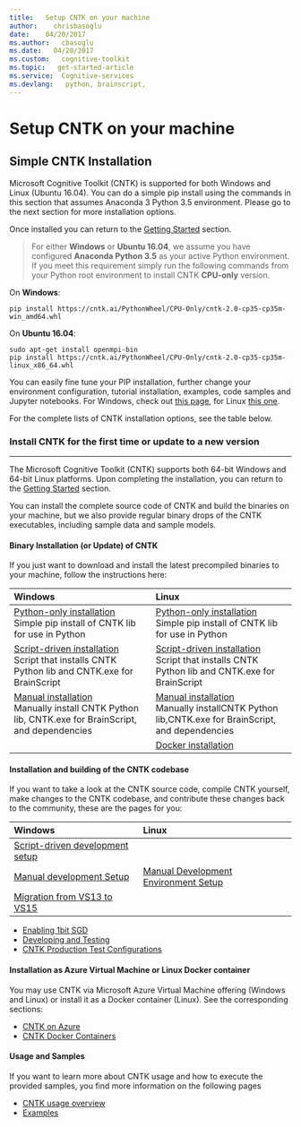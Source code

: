 ```yaml
---
title:   Setup CNTK on your machine
author:    chrisbasoglu
date:    04/20/2017
ms.author:   cbasoglu
ms.date:   04/20/2017
ms.custom:   cognitive-toolkit
ms.topic:   get-started-article
ms.service:  Cognitive-services
ms.devlang:   python, brainscript, 
---
```


# Setup CNTK on your machine

## Simple CNTK Installation

Microsoft Cognitive Toolkit (CNTK) is supported for both Windows and Linux (Ubuntu 16.04). You can do a simple pip install using the commands in this section that assumes Anaconda 3 Python 3.5 environment. Please go to the next section for more installation options. 

Once installed you can return to the [Getting Started](https://docs.microsoft.com/en-us/python/cognitive-toolkit/gettingstarted) section.

> For either **Windows** or **Ubuntu 16.04**, we assume you have configured **Anaconda Python 3.5** as your active Python environment. If you meet this requirement simply run the following commands from your Python root environment to install CNTK **CPU-only** version.

On **Windows**: 
```
pip install https://cntk.ai/PythonWheel/CPU-Only/cntk-2.0-cp35-cp35m-win_amd64.whl
```
On **Ubuntu 16.04**:
```
sudo apt-get install openmpi-bin
pip install https://cntk.ai/PythonWheel/CPU-Only/cntk-2.0-cp35-cp35m-linux_x86_64.whl
```
You can easily fine tune your PIP installation, further change your environment configuration, tutorial installation, examples, code samples and Jupyter notebooks.
For Windows, check out [this page](./Setup-Windows-Python.md), for Linux [this one](./Setup-Linux-Python.md).

For the complete lists of CNTK installation options, see the table below.

### Install CNTK for the first time or update to a new version
-------------------------------
The Microsoft Cognitive Toolkit (CNTK) supports both 64-bit Windows and 64-bit Linux platforms. Upon completing the installation, you can return to the [Getting Started](https://docs.microsoft.com/en-us/python/cognitive-toolkit/gettingstarted) section.

You can install the complete source code of CNTK and build the binaries on your machine, but we 
also provide regular binary drops of the CNTK executables, including sample data and sample models.

#### Binary Installation (or Update) of CNTK

If you just want to download and install the latest precompiled binaries to your machine, follow the instructions here:

|Windows                  | Linux                   |
|:------------------------|:------------------------|
|[Python-only installation](./Setup-Windows-Python.md)<br>Simple pip install of CNTK lib for use in Python| [Python-only installation](./Setup-Linux-Python.md)<br>Simple pip install of CNTK lib for use in Python |
|[Script-driven installation](./Setup-Windows-Binary-Script.md)<br>Script that installs CNTK Python lib and CNTK.exe for BrainScript | [Script-driven installation](./Setup-Linux-Binary-Script.md)<br>Script that installs CNTK Python lib and CNTK.exe for BrainScript 
|[Manual installation](./Setup-Windows-Binary-Manual.md)<br>Manually install CNTK Python lib, CNTK.exe for BrainScript, and dependencies  | [Manual installation](./Setup-Linux-Binary-Manual.md)<br>Manually installCNTK Python lib,CNTK.exe for BrainScript, and dependencies
|                                                     | [Docker installation](./CNTK-Docker-Containers.md)
#### Installation and building of the CNTK codebase

If you want to take a look at the CNTK source code, compile CNTK yourself, make changes to the CNTK codebase, and contribute these changes back to the community, these are the pages for you:

|Windows                  | Linux                   |
|:------------------------|:------------------------|
|[Script-driven development setup](./Setup-CNTK-with-script-on-Windows.md) |
|[Manual development Setup](./Setup-CNTK-on-Windows.md) | [Manual Development Environment Setup](./Setup-CNTK-on-Linux.md) 
|[Migration from VS13 to VS15](./Setup-Migrate-VS13-to-VS15.md) | 
 

* [Enabling 1bit SGD](./Enabling-1bit-SGD.md)
* [Developing and Testing](./Developing-and-Testing.md)
* [CNTK Production Test Configurations](./Test-Configurations.md)

#### Installation as Azure Virtual Machine or Linux Docker container

You may use CNTK via Microsoft Azure Virtual Machine offering (Windows and Linux) or install it as a Docker container (Linux). See the corresponding sections:

* [CNTK on Azure](./CNTK-on-Azure.md)
* [CNTK Docker Containers](./CNTK-Docker-Containers.md)

#### Usage and Samples

If you want to learn more about CNTK usage and how to execute the provided samples, you find more information on the following pages

* [CNTK usage overview](./CNTK-usage-overview.md)
* [Examples](./Examples.md)

